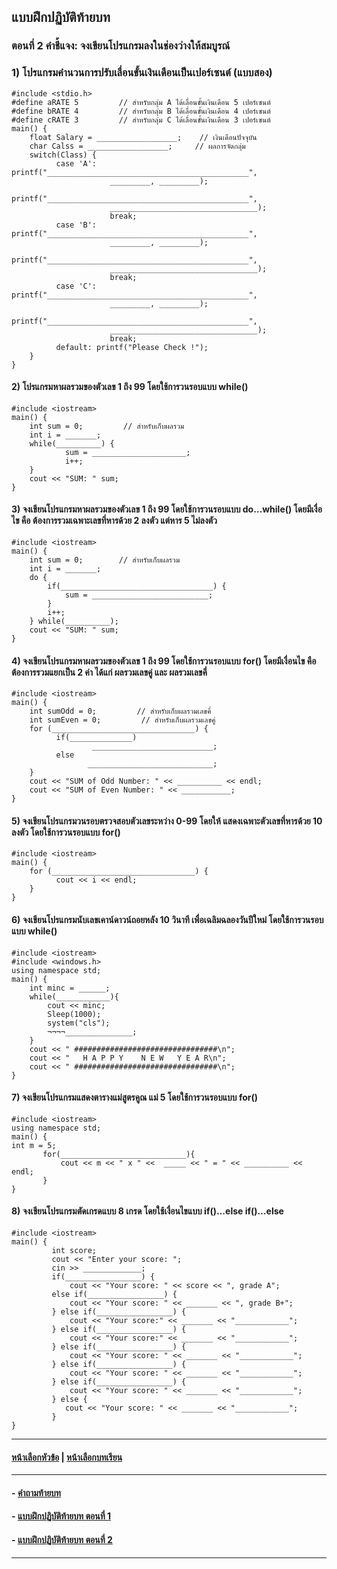 ## แบบฝึกปฏิบัติท้ายบท
### ตอนที่ 2 คำชี้แจง: จงเขียนโปรแกรมลงในช่องว่างให้สมบูรณ์
### 1) โปรแกรมคำนวนการปรับเลื่อนขั้นเงินเดือนเป็นเปอร์เซนต์ (แบบสอง) 

```
#include <stdio.h>
#define aRATE 5         // สำหรับกลุ่ม A ได้เลื่อนขั้นเงินเดือน 5 เปอร์เซนต์
#define bRATE 4         // สำหรับกลุ่ม B ได้เลื่อนขั้นเงินเดือน 4 เปอร์เซนต์
#define cRATE 3         // สำหรับกลุ่ม C ได้เลื่อนขั้นเงินเดือน 3 เปอร์เซนต์
main() {
    float Salary = __________________;    // เงินเดือนปัจจุบัน
    char Calss = __________________;     // ผลการจัดกลุ่ม
    switch(Class) {
          case 'A': printf("_____________________________________________", 
                      _________, _________);
                      printf("_____________________________________________", 
                      _________________________________);
                      break;
          case 'B': printf("_____________________________________________", 
                      _________, _________);
                      printf("_____________________________________________", 
                      _________________________________);
                      break;
          case 'C': printf("_____________________________________________", 
                      _________, _________);
                      printf("_____________________________________________", 
                      _________________________________);
                      break;
          default: printf("Please Check !");
    }
}
```

#### 2) โปรแกรมหาผลรวมของตัวเลข 1 ถึง 99 โดยใช้การวนรอบแบบ while()

```
#include <iostream>
main() {
    int sum = 0;         // สำหรับเก็บผลรวม
    int i = _______;
    while(__________) {
            sum = _____________________;
            i++;
    }
    cout << "SUM: " sum;
}
```

#### 3) จงเขียนโปรแกรมหาผลรวมของตัวเลข 1 ถึง 99 โดยใช้การวนรอบแบบ do…while() โดยมีเงื่อไข คือ ต้องการรวมเฉพาะเลขที่หารด้วย 2 ลงตัว แต่หาร 5 ไม่ลงตัว

```
#include <iostream>
main() {
    int sum = 0;        // สำหรับเก็บผลรวม
    int i = _______;
    do {
        if(__________________________________) {
            sum = __________________________;
        }
        i++;
    } while(__________);
    cout << "SUM: " sum;
}
```

#### 4) จงเขียนโปรแกรมหาผลรวมของตัวเลข 1 ถึง 99 โดยใช้การวนรอบแบบ for() โดยมีเงื่อนไข คือ ต้องการรวมแยกเป็น 2 ค่า ได้แก่ ผลรวมเลขคู่ และ ผลรวมเลขคี่

```
#include <iostream>
main() {
    int sumOdd = 0;         // สำหรับเก็บผลรวมเลขคี่
    int sumEven = 0;         // สำหรับเก็บผลรวมเลขคู่
    for (________________________________) {
          if(______________) 
                  ___________________________;
          else
                 ____________________________;
    }
    cout << "SUM of Odd Number: " << __________ << endl;
    cout << "SUM of Even Number: " << ___________;
}
```

#### 5) จงเขียนโปรแกรมวนรอบตรวจสอบตัวเลขระหว่าง 0-99 โดยให้ แสดงเฉพาะตัวเลขที่หารด้วย 10 ลงตัว โดยใช้การวนรอบแบบ for()

```
#include <iostream>
main() {
    for (________________________________) {
          cout << i << endl;
    }
}
```

#### 6) จงเขียนโปรแกรมนับเลขเคาน์ดาวน์ถอยหลัง 10 วินาที เพื่อเฉลิมฉลองวันปีใหม่ โดยใช้การวนรอบแบบ while()

```
#include <iostream>
#include <windows.h>
using namespace std;
main() {
    int minc = ______;
    while(____________){
        cout << minc;
        Sleep(1000);
        system("cls");
        ¬¬¬¬_______________;
    }
    cout << " ################################\n";
    cout << "   H A P P Y    N E W   Y E A R\n";
    cout << " ################################\n";
}
```

#### 7) จงเขียนโปรแกรมแสดงตารางแม่สูตรคูณ แม่ 5 โดยใช้การวนรอบแบบ for()

```
#include <iostream>
using namespace std;
main() {
int m = 5;
       for(____________________________){
           cout << m << " x " <<  _____ << " = " << __________ << endl;
       }
}
```

#### 8) จงเขียนโปรแกรมตัดเกรดแบบ 8 เกรด โดยใช้เงื่อนไขแบบ if()…else if()…else

```
#include <iostream>		
main() {
         int score;
         cout << "Enter your score: ";
         cin >> _____________;
         if(_________________) {
             cout << "Your score: " << score << ", grade A";
         else if(_________________) {
             cout << "Your score: " << _______ << ", grade B+";
         } else if(_________________) {
             cout << "Your score:" << _______ << "____________";
         } else if(_________________) {
             cout << "Your score:" << _______ << "____________";
         } else if(_________________) {
             cout << "Your score: " << _______ << "____________";
         } else if(_________________) {
             cout << "Your score: " << _______ << "____________";
         } else if(_________________) {
             cout << "Your score: " << _______ << "____________";
         } else {
            cout << "Your score: " << _______ << "____________";
         }
}
```

---
#### [หน้าเลือกหัวข้อ](README.md) | [หน้าเลือกบทเรียน](../README.md)
---
#### - [คำถามท้ายบท](0630.md)
#### - [แบบฝึกปฏิบัติท้ายบท ตอนที่ 1](0650.md)
#### - [แบบฝึกปฏิบัติท้ายบท ตอนที่ 2](0670.md)
---
